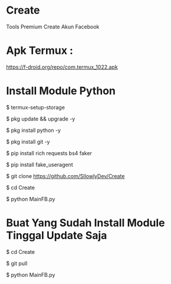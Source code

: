 # Create
Tools Premium Create Akun Facebook

# Apk Termux :
https://f-droid.org/repo/com.termux_1022.apk

# Install Module Python

$ termux-setup-storage 

$ pkg update && upgrade -y

$ pkg install python -y

$ pkg install git -y

$ pip install rich requests bs4 faker

$ pip install fake_useragent

$ git clone https://github.com/SllowlyDev/Create

$ cd Create

$ python MainFB.py

# Buat Yang Sudah Install Module Tinggal Update Saja

$ cd Create

$ git pull

$ python MainFB.py
